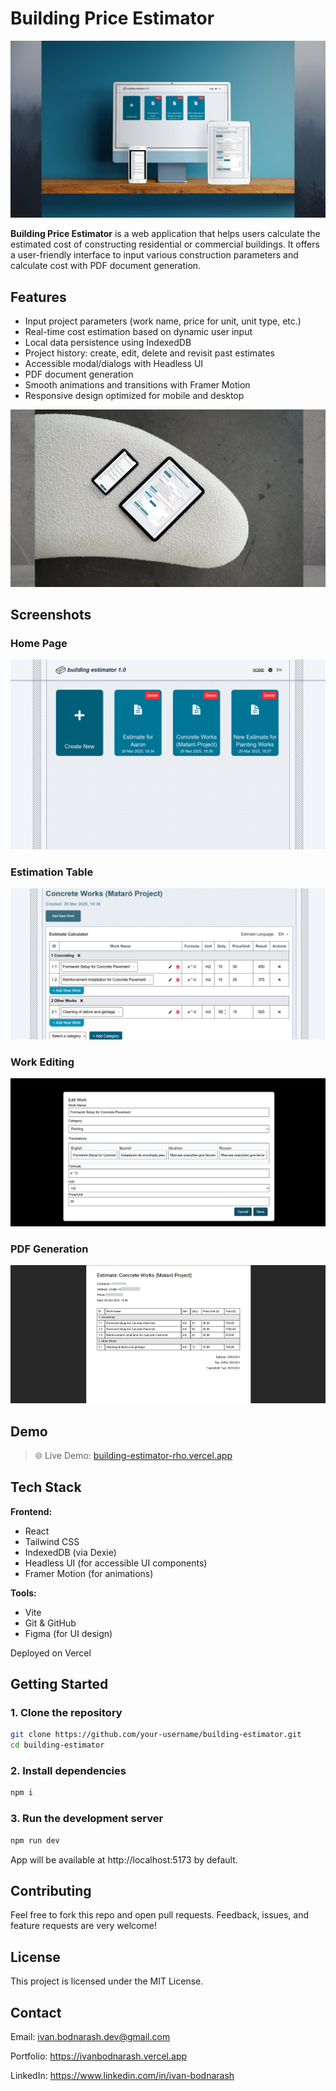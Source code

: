 # Building Price Estimator

<p align="center">
  <img src="./public/screenshots/2.png" alt="Project Screenshot" width="600"/>
</p>

**Building Price Estimator** is a web application that helps users calculate the estimated cost of constructing residential or commercial buildings. It offers a user-friendly interface to input various construction parameters and calculate cost with PDF document generation.

## Features

- Input project parameters (work name, price for unit, unit type, etc.)
- Real-time cost estimation based on dynamic user input
- Local data persistence using IndexedDB
- Project history: create, edit, delete and revisit past estimates
- Accessible modal/dialogs with Headless UI
- PDF document generation
- Smooth animations and transitions with Framer Motion
- Responsive design optimized for mobile and desktop

<p align="center">
  <img src="./public/screenshots/1.png" alt="Project Screenshot" width="600"/>
</p>

## Screenshots

### Home Page

![Home Page](public/screenshots/home_page.png)

### Estimation Table

![Estimation Result](public/screenshots/estimate_table.png)

### Work Editing

![Saved Projects](public/screenshots/work_editing.png)

### PDF Generation

![Document Generated](public/screenshots/pdf_generator.png)

## Demo

> 🌐 Live Demo: [building-estimator-rho.vercel.app](https://building-estimator-rho.vercel.app/)

## Tech Stack

**Frontend:**

- React
- Tailwind CSS
- IndexedDB (via Dexie)
- Headless UI (for accessible UI components)
- Framer Motion (for animations)

**Tools:**

- Vite
- Git & GitHub
- Figma (for UI design)

Deployed on Vercel

## Getting Started

### 1. Clone the repository

```bash
git clone https://github.com/your-username/building-estimator.git
cd building-estimator
```

### 2. Install dependencies

```bash
npm i
```

### 3. Run the development server

```bash
npm run dev
```

App will be available at http://localhost:5173 by default.

## Contributing

Feel free to fork this repo and open pull requests. Feedback, issues, and feature requests are very welcome!

## License

This project is licensed under the MIT License.

## Contact

Email: ivan.bodnarash.dev@gmail.com

Portfolio: https://ivanbodnarash.vercel.app

LinkedIn: https://www.linkedin.com/in/ivan-bodnarash
